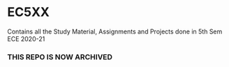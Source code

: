 # EC5XX
Contains all the Study Material, Assignments and Projects done in 5th Sem ECE 2020-21

### THIS REPO IS NOW ARCHIVED
